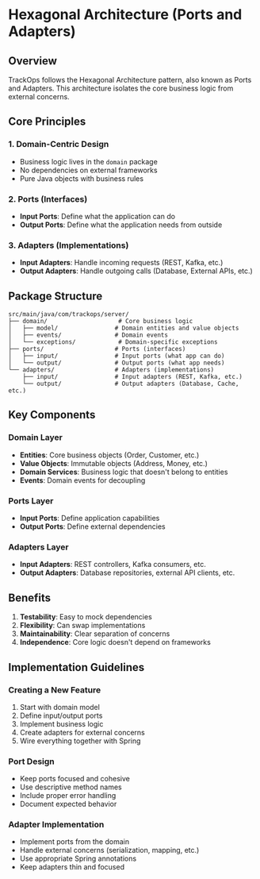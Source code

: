 # Hexagonal Architecture (Ports and Adapters)

## Overview

TrackOps follows the Hexagonal Architecture pattern, also known as Ports and Adapters. This architecture isolates the core business logic from external concerns.

## Core Principles

### 1. Domain-Centric Design
- Business logic lives in the `domain` package
- No dependencies on external frameworks
- Pure Java objects with business rules

### 2. Ports (Interfaces)
- **Input Ports**: Define what the application can do
- **Output Ports**: Define what the application needs from outside

### 3. Adapters (Implementations)
- **Input Adapters**: Handle incoming requests (REST, Kafka, etc.)
- **Output Adapters**: Handle outgoing calls (Database, External APIs, etc.)

## Package Structure

```
src/main/java/com/trackops/server/
├── domain/                    # Core business logic
│   ├── model/                # Domain entities and value objects
│   ├── events/               # Domain events
│   └── exceptions/            # Domain-specific exceptions
├── ports/                    # Ports (interfaces)
│   ├── input/                # Input ports (what app can do)
│   └── output/               # Output ports (what app needs)
└── adapters/                 # Adapters (implementations)
    ├── input/                # Input adapters (REST, Kafka, etc.)
    └── output/               # Output adapters (Database, Cache, etc.)
```

## Key Components

### Domain Layer
- **Entities**: Core business objects (Order, Customer, etc.)
- **Value Objects**: Immutable objects (Address, Money, etc.)
- **Domain Services**: Business logic that doesn't belong to entities
- **Events**: Domain events for decoupling

### Ports Layer
- **Input Ports**: Define application capabilities
- **Output Ports**: Define external dependencies

### Adapters Layer
- **Input Adapters**: REST controllers, Kafka consumers, etc.
- **Output Adapters**: Database repositories, external API clients, etc.

## Benefits

1. **Testability**: Easy to mock dependencies
2. **Flexibility**: Can swap implementations
3. **Maintainability**: Clear separation of concerns
4. **Independence**: Core logic doesn't depend on frameworks

## Implementation Guidelines

### Creating a New Feature
1. Start with domain model
2. Define input/output ports
3. Implement business logic
4. Create adapters for external concerns
5. Wire everything together with Spring

### Port Design
- Keep ports focused and cohesive
- Use descriptive method names
- Include proper error handling
- Document expected behavior

### Adapter Implementation
- Implement ports from the domain
- Handle external concerns (serialization, mapping, etc.)
- Use appropriate Spring annotations
- Keep adapters thin and focused
